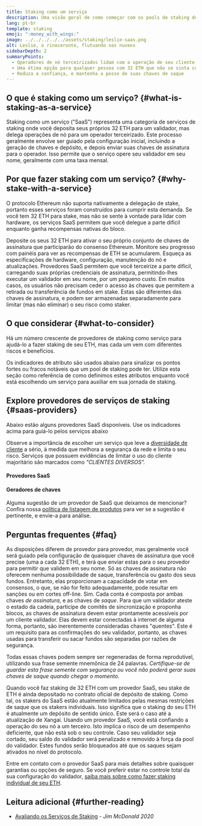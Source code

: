 ```yaml
---
title: Staking como um serviço
description: Uma visão geral de como começar com os pools de staking de ETH
lang: pt-br
template: staking
emoji: ":money_with_wings:"
image: ../../../../../assets/staking/leslie-saas.png
alt: Leslie, o rinoceronte, flutuando nas nuvens
sidebarDepth: 2
summaryPoints:
  - Operadores de nó terceirizados lidam com a operação de seu cliente validador
  - Uma ótima opção para qualquer pessoa com 32 ETH que não se sinta confortável em lidar com a complexidade técnica da execução de um nó
  - Reduza a confiança, e mantenha a posse de suas chaves de saque
---
```


## O que é staking como um serviço? {#what-is-staking-as-a-service}

Staking como um serviço ("SaaS") representa uma categoria de serviços de staking onde você deposita seus próprios 32 ETH para um validador, mas delega operações de nó para um operador terceirizado. Este processo geralmente envolve ser guiado pela configuração inicial, incluindo a geração de chaves e depósito, e depois enviar suas chaves de assinatura para o operador. Isso permite que o serviço opere seu validador em seu nome, geralmente com uma taxa mensal.

## Por que fazer staking com um serviço? {#why-stake-with-a-service}

O protocolo Ethereum não suporta nativamente a delegação de stake, portanto esses serviços foram construídos para cumprir esta demanda. Se você tem 32 ETH para stake, mas não se sente à vontade para lidar com hardware, os serviços SaaS permitem que você delegue a parte difícil enquanto ganha recompensas nativas do bloco.

<CardGrid>
  <Card title="Seu próprio validador" emoji=":desktop_computer:">
    Deposite os seus 32 ETH para ativar o seu próprio conjunto de chaves de assinatura que participarão do consenso Ethereum. Monitore seu progresso com painéis para ver as recompensas de ETH se acumularem.
  </Card>
  <Card title="Fácil de iniciar" emoji="🏁">
    Esqueça as especificações de hardware, configuração, manutenção do nó e atualizações.
    Provedores SaaS permitem que você terceirize a parte difícil, carregando suas próprias credenciais de assinatura, permitindo-lhes executar um validador em seu nome, por um pequeno custo.
  </Card>
  <Card title="Limite seu risco" emoji=":shield:">
    Em muitos casos, os usuários não precisam ceder o acesso às chaves que permitem a retirada ou transferência de fundos em stake. Estas são diferentes das chaves de assinatura, e podem ser armazenadas separadamente para limitar (mas não eliminar) o seu risco como staker.
  </Card>
</CardGrid>

<StakingComparison page="saas" />

## O que considerar {#what-to-consider}

Há um número crescente de provedores de staking como serviço para ajudá-lo a fazer staking de seu ETH, mas cada um vem com diferentes riscos e benefícios.

Os indicadores de atributo são usados abaixo para sinalizar os pontos fortes ou fracos notáveis que um pool de staking pode ter. Utilize esta seção como referência de como definimos estes atributos enquanto você está escolhendo um serviço para auxiliar em sua jornada de staking.

<StakingConsiderations page="saas" />

## Explore provedores de serviços de staking {#saas-providers}

Abaixo estão alguns provedores SaaS disponíveis. Use os indicadores acima para guiá-lo pelos serviços abaixo

<InfoBanner emoji="⚠️" isWarning>
Observe a importância de escolher um serviço que leve a <a href="/developers/docs/nodes-and-clients/client-diversity/">diversidade de cliente</a> a sério, à medida que melhora a segurança da rede e limita o seu risco. Serviços que possuem evidências de limitar o uso do cliente majoritário são marcados como <em style="text-transform: uppercase;">"clientes diversos".</em>
</InfoBanner>

#### Provedores SaaS

<StakingProductsCardGrid category="saas" />

#### Geradores de chaves

<StakingProductsCardGrid category="keyGen" />

Alguma sugestão de um provedor de SaaS que deixamos de mencionar? Confira nossa [política de listagem de produtos](/contributing/adding-staking-products/) para ver se a sugestão é pertinente, e envie-a para análise.

## Perguntas frequentes {#faq}

<ExpandableCard title="Quem guarda as minhas chaves?" eventCategory="SaasStaking" eventName="clicked who holds my keys">
  As disposições diferem de provedor para provedor, mas geralmente você será guiado pela configuração de quaisquer chaves de assinatura que você precise (uma a cada 32 ETH), e terá que enviar estas para o seu provedor para permitir que validem em seu nome. Só as chaves de assinatura não oferecem nenhuma possibilidade de saque, transferência ou gasto dos seus fundos. Entretanto, elas proporcionam a capacidade de votar em consensos, o que, se não for feito adequadamente, pode resultar em sanções ou em cortes off-line.
</ExpandableCard>

<ExpandableCard title="Então, há dois conjuntos de chaves?" eventCategory="SaasStaking" eventName="clicked so there are two sets of keys">
Sim. Cada conta é composta por ambas chaves <em>de assinatura</em>, e as chaves de <em>saque</em>. Para que um validador ateste o estado da cadeia, participe de comitês de sincronização e proponha blocos, as chaves de assinatura devem estar prontamente acessíveis por um cliente validador. Elas devem estar conectadas à internet de alguma forma, portanto, são inerentemente consideradas chaves "quentes". Este é um requisito para as confirmações do seu validador, portanto, as chaves usadas para transferir ou sacar fundos são separadas por razões de segurança.

Todas essas chaves podem sempre ser regeneradas de forma reprodutível, utilizando sua frase semente mnemônica de 24 palavras. <em>Certifique-se de guardar esta frase semente com segurança ou você não poderá gerar suas chaves de saque quando chegar o momento</em>.
</ExpandableCard>

<ExpandableCard title="Quando posso sacar?" eventCategory="SaasStaking" eventName="clicked when can I withdraw">
  Quando você faz staking de 32 ETH com um provedor SaaS, seu stake de ETH é ainda depositado no contrato oficial de depósito de staking. Como tal, os stakers do SaaS estão atualmente limitados pelas mesmas restrições de saque que os stakers individuais. Isso significa que o staking do seu ETH é atualmente um depósito de sentido único. Este será o caso até a atualização de Xangai.
</ExpandableCard>

<ExpandableCard title="O que acontece se eu for cortado?" eventCategory="SaasStaking" eventName="clicked what happens if I get slashed">
Usando um provedor SaaS, você está confiando a operação do seu nó a um terceiro. Isto implica o risco de um desempenho deficiente, que não está sob o seu controle. Caso seu validador seja cortado, seu saldo do validador será penalizado e removido à força da pool do validador. Estes fundos serão bloqueados até que os saques sejam ativados no nível do protocolo.

Entre em contato com o provedor SaaS para mais detalhes sobre quaisquer garantias ou opções de seguro. Se você preferir estar no controle total da sua configuração do validador, <a href="/staking/solo/">saiba mais sobre como fazer staking individual de seu ETH</a>.
</ExpandableCard>

## Leitura adicional {#further-reading}

- [Avaliando os Serviços de Staking](https://www.attestant.io/posts/evaluating-staking-services/) - _Jim McDonald 2020_
